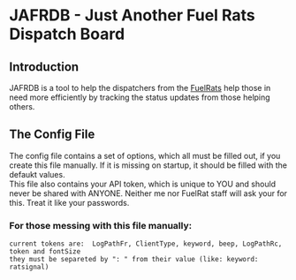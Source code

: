 # JAFRDB - Just Another Fuel Rats Dispatch Board  
  
## Introduction 
JAFRDB is a tool to help the dispatchers from the [FuelRats](https://fuelrats.com) help those in need more efficiently by tracking the status updates from those helping others.  
  
## The Config File
The config file contains a set of options, which all must be filled out, if you create this file manually. If it is missing on startup, it should be filled with the defaukt values.  
This file also contains your API token, which is unique to YOU and should never be shared with ANYONE. Neither me nor FuelRat staff will ask your for this. Treat it like your passwords. 
  
### For those messing with this file manually:
    current tokens are:  LogPathFr, ClientType, keyword, beep, LogPathRc, token and fontSize
    they must be separeted by ": " from their value (like: keyword: ratsignal)
